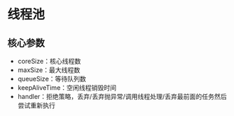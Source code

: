 # 线程池

## 核心参数

+ coreSize：核心线程数
+ maxSize：最大线程数
+ queueSize：等待队列数
+ keepAliveTime：空闲线程销毁时间
+ handler：拒绝策略，丢弃/丢弃抛异常/调用线程处理/丢弃最前面的任务然后尝试重新执行